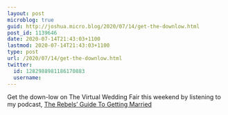 ```yaml
---
layout: post
microblog: true
guid: http://joshua.micro.blog/2020/07/14/get-the-downlow.html
post_id: 1139646
date: 2020-07-14T21:43:03+1100
lastmod: 2020-07-14T21:43:03+1100
type: post
url: /2020/07/14/get-the-downlow.html
twitter:
  id: 1282988981186170883
  username: 
---
```

Get the down-low on The Virtual Wedding Fair this weekend by listening to my podcast, [The Rebels’ Guide To Getting Married](https://podcasts.apple.com/au/podcast/the-rebels-guide-to-getting-married-and-planning-a-wedding/id1451718306?i=1000483752453)
